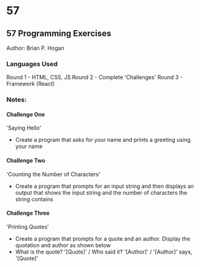 # 57

## 57 Programming Exercises
Author: Brian P. Hogan

### Languages Used
Round 1 - HTML, CSS, JS
Round 2 - Complete 'Challenges'
Round 3 - Framework (React) 

### Notes:

#### Challenge One
'Saying Hello'
- Create a program that asks for your name and prints a greeting using your name

#### Challenge Two
'Counting the Number of Characters'
- Create a program that prompts for an input string and then displays an output that shows the input string and the number of characters the string contains

#### Challenge Three
'Printing Quotes'
- Create a program that prompts for a quote and an author. Display the quotation and author as shown below
- What is the quote? '[Quote]' / Who said it? '[Author]' / '[Author]' says, '[Quote]'
